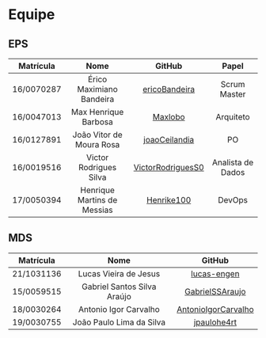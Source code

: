 # Equipe

## EPS

|Matrícula|Nome|GitHub|Papel|
|:---:|:---:|:---:|:---:|
|16/0070287|Érico Maximiano Bandeira|[ericoBandeira](https://github.com/ericoBandeira)|Scrum Master|
|16/0047013|Max Henrique Barbosa|[Maxlobo](https://github.com/Maxlobo)|Arquiteto|
|16/0127891|João Vitor de Moura Rosa|[joaoCeilandia](https://github.com/joaoCeilandia)|PO|
|16/0019516|Victor Rodrigues Silva|[VictorRodriguesS0](https://github.com/VictorRodriguesS0)|Analista de Dados|
|17/0050394|Henrique Martins de Messias|[Henrike100](https://github.com/Henrike100)|DevOps|

  ## MDS

|Matrícula|Nome|GitHub|
|:---:|:---:|:---:|
|21/1031136|Lucas Vieira de Jesus|[lucas-engen](https://github.com/lucas-engen)|
|15/0059515|Gabriel Santos Silva Araújo|[GabrielSSAraujo](https://github.com/GabrielSSAraujo)|
|18/0030264|Antonio Igor Carvalho|[AntonioIgorCarvalho](https://github.com/AntonioIgorCarvalho)|
|19/0030755|João Paulo Lima da Silva|[jpaulohe4rt](https://github.com/jpaulohe4rt)|